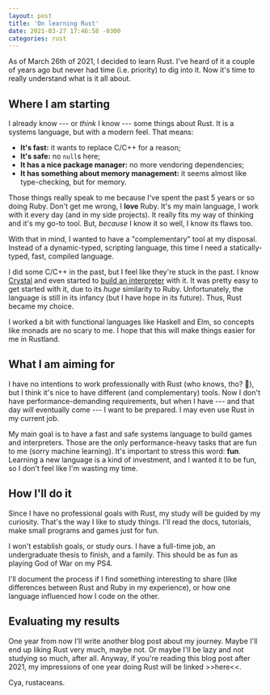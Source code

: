 ```yaml
---
layout: post
title: 'On learning Rust'
date: 2021-03-27 17:46:58 -0300
categories: rust
---
```


As of March 26th of 2021, I decided to learn Rust. I've heard of it a couple of years ago but never
had time (i.e. priority) to dig into it. Now it's time to really understand what is it all about.

## Where I am starting

I already know --- or _think_ I know --- some things about Rust. It is a systems language, but with a
modern feel. That means:

- **It's fast:** it wants to replace C/C++ for a reason;
- **It's safe:** no `null`s here;
- **It has a nice package manager:** no more vendoring dependencies;
- **It has something about memory management:** it seems almost like type-checking, but for memory.

Those things really speak to me because I've spent the past 5 years or so doing Ruby. Don't get me
wrong, I **love** Ruby. It's my main language, I work with it every day (and in my side projects). It
really fits my way of thinking and it's my go-to tool. But, _because_ I know it so well, I know its
flaws too.

With that in mind, I wanted to have a "complementary" tool at my disposal. Instead of a
dynamic-typed, scripting language, this time I need a statically-typed, fast, compiled language.

I did some C/C++ in the past, but I feel like they're stuck in the past. I know [Crystal][crystal]
and even started to [build an interpreter][lit] with it. It was pretty easy to get started with it,
due to its _huge_ similarity to Ruby. Unfortunately, the language is still in its infancy (but I have
hope in its future). Thus, Rust became my choice.

I worked a bit with functional languages like Haskell and Elm, so concepts like monads are no scary
to me. I hope that this will make things easier for me in Rustland.

## What I am aiming for

I have no intentions to work professionally with Rust (who knows, tho? 🤷), but I think it's nice to
have different (and complementary) tools. Now I don't have performance-demanding requirements, but
when I have --- and that day _will_ eventually come --- I want to be prepared. I may even use Rust in
my current job.

My main goal is to have a fast and safe systems language to build games and interpreters. Those are
the only performance-heavy tasks that are fun to me (sorry machine learning). It's important to
stress this word: **fun**. Learning a new language is a kind of investment, and I wanted it to be
fun, so I don't feel like I'm wasting my time.

## How I'll do it

Since I have no professional goals with Rust, my study will be guided by my curiosity. That's the
way I like to study things. I'll read the docs, tutorials, make small programs and games just for
fun.

I won't establish goals, or study ours. I have a full-time job, an undergraduate thesis to finish,
and a family. This should be as fun as playing God of War on my PS4.

I'll document the process if I find something interesting to share (like differences between Rust
and Ruby in my experience), or how one language influenced how I code on the other.

## Evaluating my results

One year from now I'll write another blog post about my journey. Maybe I'll end up liking Rust very
much, maybe not. Or maybe I'll be lazy and not studying so much, after all. Anyway, if you're reading
this blog post after 2021, my impressions of one year doing Rust will be linked >>here<<.

Cya, rustaceans.

[crystal]: https://crystal-lang.org/
[lit]: https://github.com/lit-lang/lit
